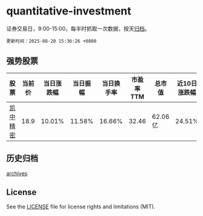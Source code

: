# quantitative-investment

证券交易日，9:00-15:00，每半时抓取一次数据，按天[归档](archives)。

`更新时间：2025-08-20 15:36:26 +0800`

## 强势股票

|股票|当前价|当日涨跌幅|当日振幅|当日换手率|市盈率TTM|总市值|近10日涨跌幅|
|----|----|----|----|----|----|----|----|
|[凯中精密](https://xueqiu.com/S/SZ002823)|18.9|10.01%|11.58%|16.66%|32.46|62.06亿|24.51%|

## 历史归档

[archives](archives)

## License

See the [LICENSE](LICENSE) file for license rights and limitations (MIT).